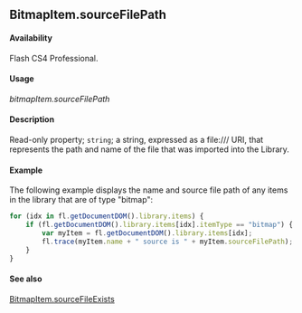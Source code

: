 ## BitmapItem.sourceFilePath

#### Availability

Flash CS4 Professional.

#### Usage

*bitmapItem.sourceFilePath*

#### Description

Read-only property; `string`; a string, expressed as a file:/// URI, that represents the path and name of the file that was imported into the Library.

#### Example

The following example displays the name and source file path of any items in the library that are of type "bitmap":

```javascript
for (idx in fl.getDocumentDOM().library.items) {
    if (fl.getDocumentDOM().library.items[idx].itemType == "bitmap") {
        var myItem = fl.getDocumentDOM().library.items[idx];
        fl.trace(myItem.name + " source is " + myItem.sourceFilePath);
    }
}
```

#### See also

[BitmapItem.sourceFileExists](../BitmapItem_object/BitmapItem9.md)
